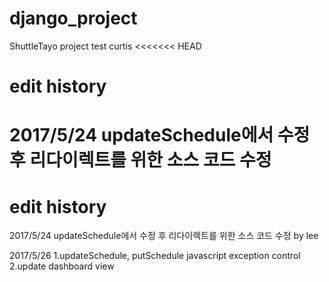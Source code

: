 # django_project
ShuttleTayo project
test curtis
<<<<<<< HEAD

# edit history
2017/5/24
updateSchedule에서 수정 후 리다이렉트를 위한 소스 코드 수정
=======
# edit history
2017/5/24
updateSchedule에서 수정 후 리다이렉트를 위한 소스 코드 수정 by lee

2017/5/26
1.updateSchedule, putSchedule javascript exception control
2.update dashboard view

